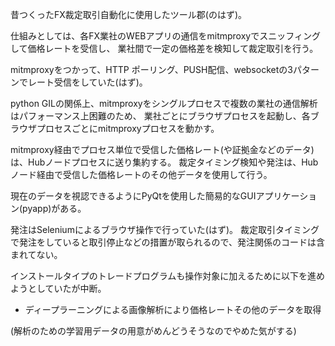 昔つくったFX裁定取引自動化に使用したツール郡(のはず)。

仕組みとしては、各FX業社のWEBアプリの通信をmitmproxyでスニッフィングして価格レートを受信し、
業社間で一定の価格差を検知して裁定取引を行う。

mitmproxyをつかって、HTTP ポーリング、PUSH配信、websocketの3パターンでレート受信をしていた(はず)。

python GILの関係上、mitmproxyをシングルプロセスで複数の業社の通信解析はパフォーマンス上困難のため、
業社ごとにブラウザプロセスを起動し、各ブラウザプロセスごとにmitmproxyプロセスを動かす。

mitmproxy経由でプロセス単位で受信した価格レート(や証拠金などのデータ)は、Hubノードプロセスに送り集約する。
裁定タイミング検知や発注は、Hubノード経由で受信した価格レートのその他データを使用して行う。

現在のデータを視認できるようにPyQtを使用した簡易的なGUIアプリケーション(pyapp)がある。

発注はSeleniumによるブラウザ操作で行っていた(はず)。
裁定取引タイミングで発注をしていると取引停止などの措置が取られるので、発注関係のコードは含まれてない。

インストールタイプのトレードプログラムも操作対象に加えるために以下を進めようとしていたが中断。

- ディープラーニングによる画像解析により価格レートその他のデータを取得

(解析のための学習用データの用意がめんどうそうなのでやめた気がする)